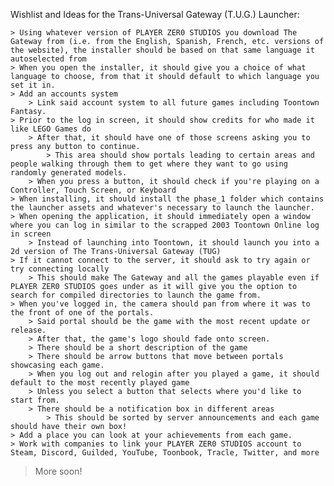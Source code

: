 Wishlist and Ideas for the Trans-Universal Gateway (T.U.G.) Launcher:

    > Using whatever version of PLAYER ZER0 STUDIOS you download The Gateway from (i.e. from the English, Spanish, French, etc. versions of the website), the installer should be based on that same language it autoselected from
    > When you open the installer, it should give you a choice of what language to choose, from that it should default to which language you set it in.
    > Add an accounts system
        > Link said account system to all future games including Toontown Fantasy.
    > Prior to the log in screen, it should show credits for who made it like LEGO Games do
        > After that, it should have one of those screens asking you to press any button to continue.
            > This area should show portals leading to certain areas and people walking through them to get where they want to go using randomly generated models.
        > When you press a button, it should check if you're playing on a Controller, Touch Screen, or Keyboard
    > When installing, it should install the phase_1 folder which contains the launcher assets and whatever's necessary to launch the launcher.
    > When opening the application, it should immediately open a window where you can log in similar to the scrapped 2003 Toontown Online log in screen
        > Instead of launching into Toontown, it should launch you into a 2d version of The Trans-Universal Gateway (TUG)
    > If it cannot connect to the server, it should ask to try again or try connecting locally
        > This should make The Gateway and all the games playable even if PLAYER ZER0 STUDIOS goes under as it will give you the option to search for compiled directories to launch the game from.
    > When you've logged in, the camera should pan from where it was to the front of one of the portals.
        > Said portal should be the game with the most recent update or release.
        > After that, the game's logo should fade onto screen.
        > There should be a short description of the game
        > There should be arrow buttons that move between portals showcasing each game.
        > When you log out and relogin after you played a game, it should default to the most recently played game
        > Unless you select a button that selects where you'd like to start from.
        > There should be a notification box in different areas
            > This should be sorted by server announcements and each game should have their own box!
    > Add a place you can look at your achievements from each game.
    > Work with companies to link your PLAYER ZER0 STUDIOS account to Steam, Discord, Guilded, YouTube, Toonbook, Tracle, Twitter, and more

> More soon!
